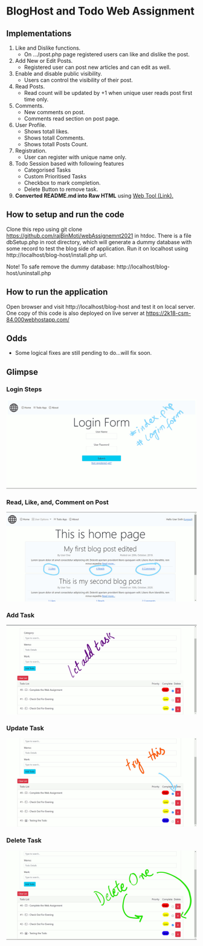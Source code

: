 # BlogHost and Todo Web Assignment

## Implementations

1.  Like and Dislike functions.
    - On .../post.php page registered users can like and dislike the post.
2.  Add New or Edit Posts.
    - Registered user can post new articles and can edit as well.
3.  Enable and disable public visibility.
    - Users can control the visibility of their post.
4.  Read Posts.
    - Read count will be updated by +1 when unique user reads post first time only.
5.  Comments.
    - New comments on post.
    - Comments read section on post page.
6.  User Profile.
    - Shows totall likes.
    - Shows totall Comments.
    - Shows totall Posts Count.
7.  Registration.
    - User can register with unique name only.
8.  Todo Session based with following features
    - Categorised Tasks
    - Custom Prioritised Tasks
    - Checkbox to mark completion.
    - Delete Button to remove task.
9.  **Converted README.md into Raw HTML** using [Web Tool (Link).](https://markdowntohtml.com/)

## How to setup and run the code

Clone this repo using git clone https://github.com/rajBinMoti/webAssignemnt2021 in htdoc. There is a file dbSetup.php in root directory, which will generate a dummy database with some record to test the blog side of application. Run it on localhost using http://localhost/blog-host/install.php url.

Note! To safe remove the dummy database: http://localhost/blog-host/uninstall.php

## How to run the application

Open browser and visit http://localhost/blog-host and test it on local server.
One copy of this code is also deployed on live server at https://2k18-csm-84.000webhostapp.com/

## Odds

- Some logical fixes are still pending to do...will fix soon.

## Glimpse

### Login Steps

![Login-Home-Logout](images/Inkedr2.gif)

### Read, Like, and, Comment on Post

![Read-Like-Comment](images/Inkedr1.gif)

### Add Task

![AddTask](images/AddTask.gif)

### Update Task

![UpdateTask](images/UpdateTask.gif)

### Delete Task

![DeleteTask](images/DeleteTask.gif)
